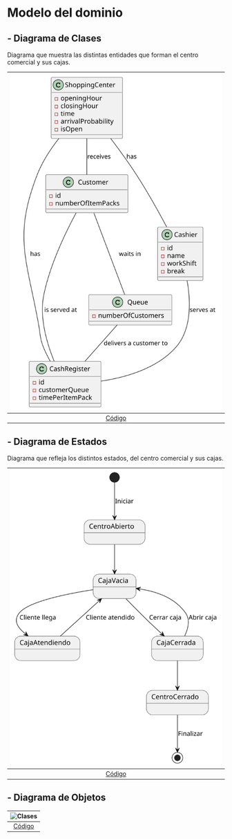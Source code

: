 # Modelo del dominio

## - Diagrama de Clases

Diagrama que muestra las distintas entidades que forman el centro comercial y sus cajas.

| ![Clases](/images/modelosUML/diagramaCLases.svg) | 
|  :-----------------------------------------------: |
|      [Código](/modelosUML/diagramaClases.puml)     |

## - Diagrama de Estados

Diagrama que refleja los distintos estados, del centro comercial y sus cajas.

 | ![Estados](/images/modelosUML/diagramaEstadosCentro.svg) |
 |  :-------------------------------------------------: |
 |      [Código](/modelosUML/diagramaEstadosCentro.puml)      |

## - Diagrama de Objetos



| ![Clases]() |
| :-------------------------------------------------: |
|     [Código]()      |
